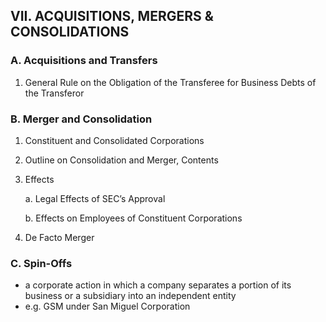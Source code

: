 ## VII. ACQUISITIONS, MERGERS & CONSOLIDATIONS

### A. Acquisitions and Transfers
1. General Rule on the Obligation of the Transferee for Business Debts of the Transferor

### B. Merger and Consolidation 
1. Constituent and Consolidated Corporations
2. Outline on Consolidation and Merger, Contents
3. Effects 

    a. Legal Effects of SEC’s Approval

    b. Effects on Employees of Constituent Corporations

4. De Facto Merger

### C. Spin-Offs
- a corporate action in which a company separates a portion of its business or a subsidiary into an independent entity
- e.g. GSM under San Miguel Corporation
